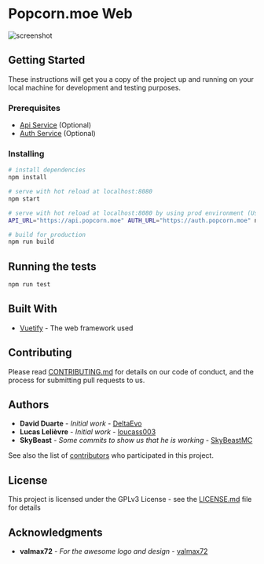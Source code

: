 # Popcorn.moe Web

![screenshot](https://render-tron.appspot.com/screenshot/https://popcorn.moe?width=1280&height=720)

## Getting Started

These instructions will get you a copy of the project up and running on your local machine for development and testing purposes.

### Prerequisites

-  [Api Service](https://github.com/Popcorn-moe/Api) (Optional)
-  [Auth Service](https://github.com/Popcorn-moe/Auth) (Optional)

### Installing

```bash
# install dependencies
npm install

# serve with hot reload at localhost:8080
npm start

# serve with hot reload at localhost:8080 by using prod environment (Use this if you don't installed localy Auth and Api Service)
API_URL="https://api.popcorn.moe" AUTH_URL="https://auth.popcorn.moe" npm start

# build for production
npm run build
```

## Running the tests

```bash
npm run test
```

## Built With

* [Vuetify](https://vuetifyjs.com/) - The web framework used

## Contributing

Please read [CONTRIBUTING.md](CONTRIBUTING.md) for details on our code of conduct, and the process for submitting pull requests to us.

## Authors

* **David Duarte** - *Initial work* - [DeltaEvo](https://github.com/DeltaEvo)
* **Lucas Lelièvre** - *Initial work* - [loucass003](https://github.com/loucass003)
* **SkyBeast** - *Some commits to show us that he is working* - [SkyBeastMC](https://github.com/SkyBeastMC)

See also the list of [contributors](https://github.com/your/project/contributors) who participated in this project.

## License

This project is licensed under the GPLv3 License - see the [LICENSE.md](LICENSE.md) file for details

## Acknowledgments

* **valmax72** - *For the awesome logo and design* - [valmax72](https://github.com/valmax72) 